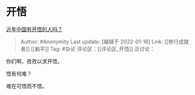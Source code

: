 # 开悟
[近年中国有开悟的人吗？](https://www.zhihu.com/question/302653213/answer/650855515)

> Author: #Anonymity
> Last update: [编辑于 2022-01-16]
> Link: [[修行成就者]] [[躺平]]
> Tag: #杂论
> 评论区：[[评论区_开悟]]
> 泛讨论：

你们啊，孜孜以求开悟。

悟有何难？

难在可悟而不悟。
